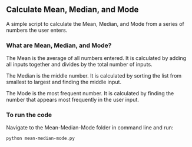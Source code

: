 ## Calculate Mean, Median, and Mode

A simple script to calculate the Mean, Median, and Mode from a series of numbers the user enters.

### What are Mean, Median, and Mode?

The Mean is the average of all numbers entered. It is calculated by adding all inputs together and divides by the total number of inputs.

The Median is the middle number. It is calculated by sorting the list from smallest to largest and finding the middle input.

The Mode is the most frequent number. It is calculated by finding the number that appears most frequently in the user input.

### To run the code

Navigate to the Mean-Median-Mode folder in command line and run:

 `python mean-median-mode.py`